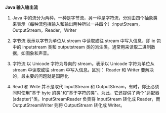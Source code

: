 **Java 输入输出流**

1. Java 中的流分为两种，一种是字节流，另一种是字符流，分别由四个抽象类来表示（每种流包括输入和输出两种所以一共四个）:InputStream，OutputStream，Reader，Writer

2. 字节流 表示以字节为单位从 stream 中读取或往 stream 中写入信息，即 io 包中的 inputstream 类和 outputstream 类的派生类。通常用来读取二进制数据，如图象和声音。

3. 字符流 以 Unicode 字符为导向的 stream，表示以 Unicode 字符为单位从 stream 中读取或往 stream 中写入信息。区别： Reader 和 Writer 要解决的，最主要的问题就是国际化

4. Read 和 Write 并不是取代 InputStream 和 OutputStream，有时，你还必须同时使用"基于 byte 的类"和"基于字符的类"。为此，它还提供了两个"适配器(adapter)"类。InputStreamReader 负责将 InputStream 转化成 Reader，而 OutputStreamWriter 则将 OutputStream 转化成 Writer。